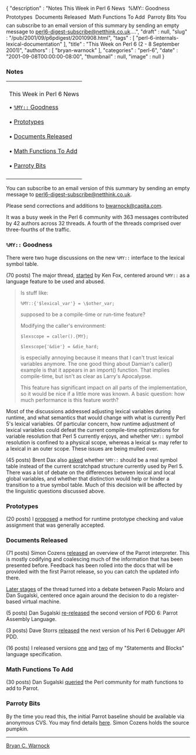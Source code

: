 {
   "description" : "Notes This Week in Perl 6 News  %MY:: Goodness  Prototypes  Documents Released  Math Functions To Add  Parroty Bits You can subscribe to an email version of this summary by sending an empty message to perl6-digest-subscribe@netthink.co.uk....",
   "draft" : null,
   "slug" : "/pub/2001/09/p6pdigest/20010908.html",
   "tags" : [
      "perl-6-internals-lexical-documentation"
   ],
   "title" : "This Week on Perl 6 (2 - 8 September 2001)",
   "authors" : [
      "bryan-warnock"
   ],
   "categories" : "perl-6",
   "date" : "2001-09-08T00:00:00-08:00",
   "thumbnail" : null,
   "image" : null
}



### <span id="Notes">Notes</span>

<table>
<colgroup>
<col width="100%" />
</colgroup>
<tbody>
<tr class="odd">
<td></td>
</tr>
<tr class="even">
<td><p>This Week in Perl 6 News</p>
<p>• <a href="#MY_Goodness"><code>%MY::</code> Goodness</a><br />
<br />
• <a href="#Prototypes">Prototypes</a><br />
<br />
• <a href="#Documents_Released">Documents Released</a><br />
<br />
• <a href="#Math_Functions_To_Add">Math Functions To Add</a><br />
<br />
• <a href="#Parroty_Bits">Parroty Bits</a><br />
</p></td>
</tr>
<tr class="odd">
<td></td>
</tr>
</tbody>
</table>

You can subscribe to an email version of this summary by sending an empty message to <perl6-digest-subscribe@netthink.co.uk>.

Please send corrections and additions to <bwarnock@capita.com>.

It was a busy week in the Perl 6 community with 363 messages contributed by 42 authors across 32 threads. A fourth of the threads comprised over three-fourths of the traffic.

### <span id="MY_Goodness">`%MY::` Goodness</span>

There were two huge discussions on the new `%MY::` interface to the lexical symbol table.

(70 posts) The major thread, [started](http://archive.develooper.com/perl6-language@perl.org/msg08203.html) by Ken Fox, centered around `%MY::` as a language feature to be used and abused.

> Is stuff like:
>
> `%MY::{'$lexical_var'} = \$other_var;`
>
> supposed to be a compile-time or run-time feature?
>
> Modifying the caller's environment:
>
> `$lexscope = caller().{MY};`
>
> `$lexscope{'&die'} = &die_hard;`
>
> is especially annoying because it means that I can't trust lexical variables anymore. The one good thing about Damian's caller() example is that it appears in an import() function. That implies compile-time, but isn't as clear as Larry's Apocalypse.
>
> This feature has significant impact on all parts of the implementation, so it would be nice if a little more was known. A basic question: how much performance is this feature worth?

Most of the discussions addressed adjusting lexical variables during runtime, and what semantics that would change with what is currently Perl 5's lexical variables. Of particular concern, how runtime adjustment of lexical variables could defeat the current compile-time optimizations for variable resolution that Perl 5 currently enjoys, and whether `%MY::` symbol resolution is confined to a physical scope, whereas a lexical `$x` may refer to a lexical in an outer scope. These issues are being mulled over.

(45 posts) Brent Dax also [asked](http://archive.develooper.com/perl6-internals@perl.org/msg03501.html) whether `%MY::` should be a real symbol table instead of the current scratchpad structure currently used by Perl 5. There was a lot of debate on the differences between lexical and local global variables, and whether that distinction would help or hinder a transition to a true symbol table. Much of this decision will be affected by the linguistic questions discussed above.

### <span id="Prototypes">Prototypes</span>

(20 posts) I [proposed](http://archive.develooper.com/perl6-language@perl.org/msg08188.html) a method for runtime prototype checking and value assignment that was generally accepted.

### <span id="Documents_Released">Documents Released</span>

(71 posts) Simon Cozens [released](http://archive.develooper.com/perl6-internals@perl.org/msg03519.html) an overview of the Parrot interpreter. This is mostly codifying and coalescing much of the information that has been presented before. Feedback has been rolled into the docs that will be provided with the first Parrot release, so you can catch the updated info there.

[Later stages](http://archive.develooper.com/perl6-internals@perl.org/msg03574.html) of the thread turned into a debate between Paolo Molaro and Dan Sugalski, centered once again around the decision to do a register-based virtual machine.

(5 posts) Dan Sugalski [re-released](http://archive.develooper.com/perl6-internals@perl.org/msg03666.html) the second version of PDD 6: Parrot Assembly Language.

(3 posts) Dave Storrs [released](http://archive.develooper.com/perl6-language@perl.org/msg08250.html) the next version of his Perl 6 Debugger API PDD.

(16 posts) I released versions [one](http://archive.develooper.com/perl6-language@perl.org/msg08165.html) and [two](http://archive.develooper.com/perl6-language@perl.org/msg08269.html) of my "Statements and Blocks" language specification.

### <span id="Math_Functions_To_Add">Math Functions To Add</span>

(30 posts) Dan Sugalski [queried](http://archive.develooper.com/perl6-internals@perl.org/msg03681.html) the Perl community for math functions to add to Parrot.

### <span id="Parroty_Bits">Parroty Bits</span>

By the time you read this, the initial Parrot baseline should be available via anonymous CVS. You may find details [here](http://dev.perl.org/cvs). Simon Cozens holds the source pumpkin.

------------------------------------------------------------------------

[Bryan C. Warnock](mailto:bwarnock@capita.com)
